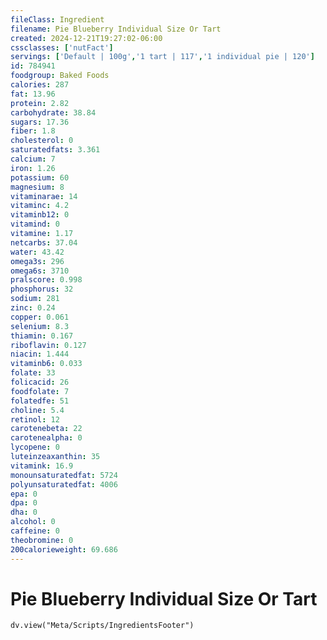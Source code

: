 ```yaml
---
fileClass: Ingredient
filename: Pie Blueberry Individual Size Or Tart
created: 2024-12-21T19:27:02-06:00
cssclasses: ['nutFact']
servings: ['Default | 100g','1 tart | 117','1 individual pie | 120']
id: 784941
foodgroup: Baked Foods
calories: 287
fat: 13.96
protein: 2.82
carbohydrate: 38.84
sugars: 17.36
fiber: 1.8
cholesterol: 0
saturatedfats: 3.361
calcium: 7
iron: 1.26
potassium: 60
magnesium: 8
vitaminarae: 14
vitaminc: 4.2
vitaminb12: 0
vitamind: 0
vitamine: 1.17
netcarbs: 37.04
water: 43.42
omega3s: 296
omega6s: 3710
pralscore: 0.998
phosphorus: 32
sodium: 281
zinc: 0.24
copper: 0.061
selenium: 8.3
thiamin: 0.167
riboflavin: 0.127
niacin: 1.444
vitaminb6: 0.033
folate: 33
folicacid: 26
foodfolate: 7
folatedfe: 51
choline: 5.4
retinol: 12
carotenebeta: 22
carotenealpha: 0
lycopene: 0
luteinzeaxanthin: 35
vitamink: 16.9
monounsaturatedfat: 5724
polyunsaturatedfat: 4006
epa: 0
dpa: 0
dha: 0
alcohol: 0
caffeine: 0
theobromine: 0
200calorieweight: 69.686
---
```


# Pie Blueberry Individual Size Or Tart

```dataviewjs
dv.view("Meta/Scripts/IngredientsFooter")
```
